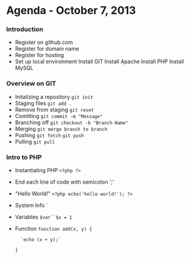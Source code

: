 # Agenda - October 7, 2013

### Introduction

+ Register on github.com
+ Register for domain name
+ Register for hosting
+ Set up local environment
		Install GIT
		Install Apache
		Install PHP
		Install MySQL

### Overview on GIT

+ Initalizing a repository `git init`
+ Staging files `git add .`
+ Remove from staging `git reset`
+ Comitting `git commit -m "Message"`
+ Branching off `git checkout -b "Branch-Name"`
+ Merging `git merge branch to branch`
+ Pushing `git fetch` `git push`
+ Pulling `git pull`

### Intro to PHP

+ Instantiating PHP `<?php ?>`
+ End each line of code with semicolon ';'
+ "Hello World!" `<?php echo('hello world!'); ?>`
+ System Info `<?php phpinfo(); ?>
+ Variables `$var``$x = 1`

+ Function
	`function add(x, y) {`

		`echo (x + y);`

	`}`

